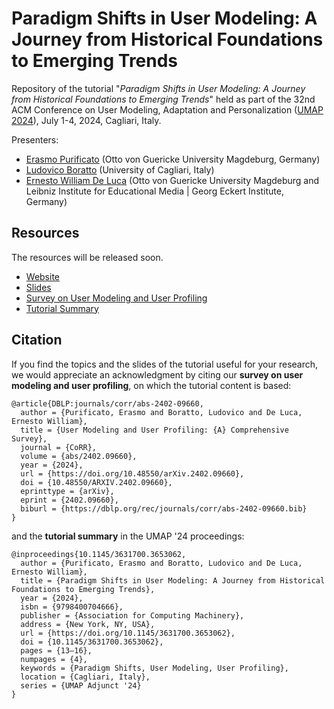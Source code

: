 # Paradigm Shifts in User Modeling: A Journey from Historical Foundations to Emerging Trends

Repository of the tutorial "*Paradigm Shifts in User Modeling: A Journey from Historical Foundations to Emerging Trends*" held as part of the 32nd ACM Conference on User Modeling, Adaptation and Personalization ([UMAP 2024](https://www.um.org/umap2024/)), July 1-4, 2024, Cagliari, Italy.

Presenters:

* [Erasmo Purificato](https://erasmopurif.com/) (Otto von Guericke University Magdeburg, Germany)
* [Ludovico Boratto](https://www.ludovicoboratto.com/) (University of Cagliari, Italy)
* [Ernesto William De Luca](https://ernestodeluca.eu/) (Otto von Guericke University Magdeburg and Leibniz Institute for Educational Media | Georg Eckert Institute, Germany)

## Resources

The resources will be released soon.

* [Website](https://beyondaccuracy-userprofiling.github.io/tutorial-umap24/)
* [Slides](https://www.slideshare.net/slideshow/paradigm-shifts-in-user-modeling-a-journey-from-historical-foundations-to-emerging-trends/270005861)
* [Survey on User Modeling and User Profiling](https://arxiv.org/abs/2402.09660)
* [Tutorial Summary](https://dl.acm.org/doi/10.1145/3631700.3653062)

<!-- The rest of the material will be released soon. -->

## Citation

If you find the topics and the slides of the tutorial useful for your research, we would appreciate an acknowledgment by citing our **survey on user modeling and user profiling**, on which the tutorial content is based:
```
@article{DBLP:journals/corr/abs-2402-09660,
  author = {Purificato, Erasmo and Boratto, Ludovico and De Luca, Ernesto William},
  title = {User Modeling and User Profiling: {A} Comprehensive Survey},
  journal = {CoRR},
  volume = {abs/2402.09660},
  year = {2024},
  url = {https://doi.org/10.48550/arXiv.2402.09660},
  doi = {10.48550/ARXIV.2402.09660},
  eprinttype = {arXiv},
  eprint = {2402.09660},
  biburl = {https://dblp.org/rec/journals/corr/abs-2402-09660.bib}
}
```

and the **tutorial summary** in the UMAP '24 proceedings:
```
@inproceedings{10.1145/3631700.3653062,
  author = {Purificato, Erasmo and Boratto, Ludovico and De Luca, Ernesto William},
  title = {Paradigm Shifts in User Modeling: A Journey from Historical Foundations to Emerging Trends},
  year = {2024},
  isbn = {9798400704666},
  publisher = {Association for Computing Machinery},
  address = {New York, NY, USA},
  url = {https://doi.org/10.1145/3631700.3653062},
  doi = {10.1145/3631700.3653062},
  pages = {13–16},
  numpages = {4},
  keywords = {Paradigm Shifts, User Modeling, User Profiling},
  location = {Cagliari, Italy},
  series = {UMAP Adjunct '24}
}
```
